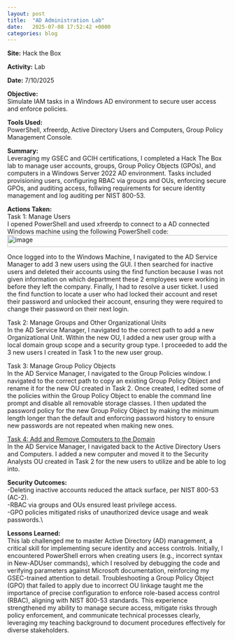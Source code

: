 ```yaml
---
layout: post
title:  "AD Administration Lab"
date:   2025-07-08 17:52:42 +0000
categories: blog
---
```


**Site:** Hack the Box

**Activity:** Lab

**Date:** 7/10/2025

**Objective:**\
Simulate IAM tasks in a Windows AD environment to secure user access and enforce policies.

**Tools Used:**\
PowerShell, xfreerdp, Active Directory Users and Computers, Group Policy Management Console.

**Summary:**\
Leveraging my GSEC and GCIH certifications, I completed a Hack The Box lab to manage user accounts, groups, Group Policy Objects (GPOs), and computers in a Windows Server 2022 AD environment. Tasks included provisioning users, configuring RBAC via groups and OUs, enforcing secure GPOs, and auditing access, follwing requirements for secure identity management and log auditing per NIST 800-53.

**Actions Taken:**\
</ins>Task 1: Manage Users</ins>\
  I opened PowerShell and used xfreerdp to connect to a AD connected Windows machine using the following PowerShell code: 
  <img width="1232" height="27" alt="image" src="https://github.com/user-attachments/assets/af5336fd-e439-4681-b669-099b5d6457b6" />

  Once logged into to the Windows Machine, I navigated to the AD Service Manager to add 3 new users using the GUI.  I then searched for inactive users and deleted their accounts using the find function because I was not given information on which department these 2 employees were working in before they left the company.  Finally, I had to resolve a user ticket.  I used the find function to locate a user who had locked their account and reset their password and unlocked their account, ensuring they were required to change their password on their next login.

</ins>Task 2: Manage Groups and Other Organizational Units</ins>\
  In the AD Service Manager, I navigated to the correct path to add a new Organizational Unit.  Within the new OU, I added a new user group with a local domain group scope and a security group type.  I proceeded to add the 3 new users I created in Task 1 to the new user group.  

</ins>Task 3: Manage Group Policy Objects</ins>\
  In the AD Service Manager, I navigated to the Group Policies window.  I navigated to the correct path to copy an existing Group Policy Obiject and rename it for the new OU created in Task 2.  Once created, I edited some of the policies within the Group Policy Object to enable the command line prompt and disable all removable storage classes.  I then updated the password policy for the new Group Policy Object by making the minimum length longer than the default and enforcing password history to ensure new passwords are not repeated when making new ones.  

<ins>Task 4: Add and Remove Computers to the Domain</ins>\
  In the AD Service Manager, I navigated back to the Active Directory Users and Computers.  I added a new computer and moved it to the Security Analysts OU created in Task 2 for the new users to utilize and be able to log into.  

**Security Outcomes:** \
-Deleting inactive accounts reduced the attack surface, per NIST 800-53 (AC-2).\
-RBAC via groups and OUs ensured least privilege access.\
-GPO policies mitigated risks of unauthorized device usage and weak passwords.\
  
**Lessons Learned:**\
  This lab challenged me to master Active Directory (AD) management, a critical skill for implementing secure identity and access controls. Initially, I encountered PowerShell errors when creating users (e.g., incorrect syntax in New-ADUser commands), which I resolved by debugging the code and verifying parameters against Microsoft documentation, reinforcing my GSEC-trained attention to detail. Troubleshooting a Group Policy Object (GPO) that failed to apply due to incorrect OU linkage taught me the importance of precise configuration to enforce role-based access control (RBAC), aligning with NIST 800-53 standards. This experience strengthened my ability to manage secure access, mitigate risks through policy enforcement, and communicate technical processes clearly, leveraging my teaching background to document procedures effectively for diverse stakeholders.

